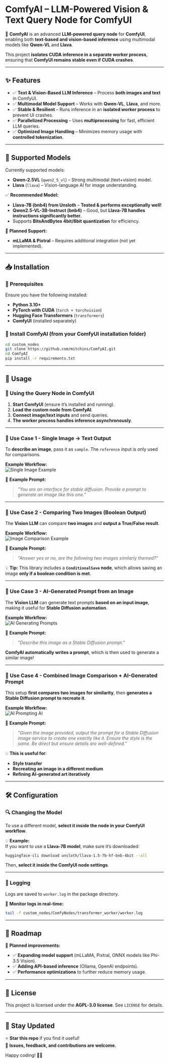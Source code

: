 # **ComfyAI – LLM-Powered Vision & Text Query Node for ComfyUI**  

🚀 **ComfyAI** is an advanced **LLM-powered query node** for **ComfyUI**, enabling both **text-based and vision-based inference** using multimodal models like **Qwen-VL** and **Llava**.  

This project **isolates CUDA inference in a separate worker process**, ensuring that **ComfyUI remains stable even if CUDA crashes**.  

---

## **✨ Features**  

- ✅ **Text & Vision-Based LLM Inference** – Process **both images and text** in ComfyUI.  
- ✅ **Multimodal Model Support** – Works with **Qwen-VL**, **Llava**, and more.  
- ✅ **Stable & Resilient** – Runs inference in an **isolated worker process** to prevent UI crashes.  
- ✅ **Parallelized Processing** – Uses **multiprocessing** for fast, efficient LLM queries.  
- ✅ **Optimized Image Handling** – Minimizes memory usage with **controlled tokenization**.  

---

## **📌 Supported Models**  

Currently supported models:  
- **Qwen-2.5VL** (`qwen2_5_vl`) – Strong multimodal (text+vision) model.  
- **Llava** (`llava`) – Vision-language AI for image understanding.  

✅ **Recommended Model:**  
- **Llava-7B (bnb4) from Unsloth** – **Tested & performs exceptionally well!**  
- **Qwen2.5-VL-3B-Instruct (bnb4)** – Good, but **Llava-7B handles instructions significantly better.**  
- Supports **BitsAndBytes 4bit/8bit quantization** for efficiency.  

🚀 **Planned Support:**  
- **mLLaMA & Pixtral** – Requires additional integration (not yet implemented).  

---

## **📥 Installation**  

### **🔧 Prerequisites**  
Ensure you have the following installed:  
- **Python 3.10+**  
- **PyTorch with CUDA** (`torch + torchvision`)  
- **Hugging Face Transformers** (`transformers`)  
- **ComfyUI** (installed separately)  

### **📌 Install ComfyAI (from your ComfyUI installation folder)**  

```bash
cd custom_nodes
git clone https://github.com/mitchins/ComfyAI.git
cd ComfyAI
pip install -r requirements.txt
```

---

## **🚀 Usage**  

### **📌 Using the Query Node in ComfyUI**  

1. **Start ComfyUI** (ensure it’s installed and running).  
2. **Load the custom node from ComfyAI**.  
3. **Connect image/text inputs** and send queries.  
4. **The worker process handles inference asynchronously**.  

---

### **📌 Use Case 1 - Single Image → Text Output**  

To **describe an image**, pass it as `sample`. The `reference` input is only used for comparisons.  

**Example Workflow:**  
![Single Image Example](Example01.png)  

📝 **Example Prompt:**  
> *"You are an interface for stable diffusion. Provide a prompt to generate an image like this one."*  

---

### **📌 Use Case 2 - Comparing Two Images (Boolean Output)**  

The **Vision LLM** can compare **two images** and **output a True/False result**.  

**Example Workflow:**  
![Image Comparison Example](Example02.png)  

📝 **Example Prompt:**  
> *"Answer yes or no, are the following two images similarly themed?"*  

💡 **Tip:** This library includes a **`ConditionalSave` node**, which allows saving an image **only if a boolean condition is met**.  

---

### **📌 Use Case 3 - AI-Generated Prompt from an Image**  

The **Vision LLM** can generate text prompts **based on an input image**, making it useful for **Stable Diffusion automation**.  

**Example Workflow:**  
![AI Generating Prompts](Example03.png)  

📝 **Example Prompt:**  
> *"Describe this image as a Stable Diffusion prompt."*  

**ComfyAI automatically writes a prompt**, which is then used to generate a similar image!  

---

### **📌 Use Case 4 - Combined Image Comparison + AI-Generated Prompt**  

This setup **first compares two images for similarity**, then **generates a Stable Diffusion prompt to recreate it**.  

**Example Workflow:**  
![AI Prompting AI](Example04.png)  

📝 **Example Prompt:**  
> *"Given the image provided, output the prompt for a Stable Diffusion image service to create one exactly like it. Ensure the style is the same. Be direct but ensure details are well-defined."*  

💡 **This is useful for**:  
- **Style transfer**  
- **Recreating an image in a different medium**  
- **Refining AI-generated art iteratively**  

---

## **🛠️ Configuration**  

### **🔍 Changing the Model**  
To use a different model, **select it inside the node in your ComfyUI workflow**.  

💡 **Example:**  
If you want to use a **Llava-7B model**, make sure it’s downloaded:  

```bash
huggingface-cli download unsloth/llava-1.5-7b-hf-bnb-4bit --all
```

Then, **select it inside the ComfyUI node settings**.  

---

### **📜 Logging**  
Logs are saved to `worker.log` in the package directory.  

📌 **Monitor logs in real-time:**  
```bash
tail -f custom_nodes/ComfyNodes/transformer_worker/worker.log
```

---

## **📅 Roadmap**  

🚀 **Planned improvements:**  
- ✅ **Expanding model support** (mLLaMA, Pixtral, ONNX models like Phi-3.5 Vision).  
- ✅ **Adding API-based inference** (Ollama, OpenAI endpoints).  
- ✅ **Performance optimizations** to further reduce memory usage.  

---

## **📜 License**  

This project is licensed under the **AGPL-3.0 license**. See `LICENSE` for details.  

---

## **🚀 Stay Updated**  

⭐ **Star this repo** if you find it useful!  
📣 **Issues, feedback, and contributions are welcome.**  

Happy coding! 🎨🤖  


